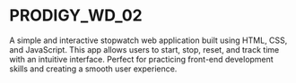 # PRODIGY_WD_02
A simple and interactive stopwatch web application built using HTML, CSS, and JavaScript. This app allows users to start, stop, reset, and track time with an intuitive interface. Perfect for practicing front-end development skills and creating a smooth user experience.
